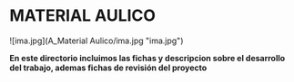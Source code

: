 # MATERIAL AULICO

![ima.jpg](A_Material Aulico/ima.jpg "ima.jpg")
 
**En este directorio incluimos las fichas y descripcion sobre el desarrollo del trabajo, ademas fichas de revisión del proyecto** 